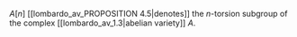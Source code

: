 $A[n]$ [[lombardo_av_PROPOSITION 4.5|denotes]] the $n$-torsion subgroup of the complex [[lombardo_av_1.3|abelian variety]] $A$.